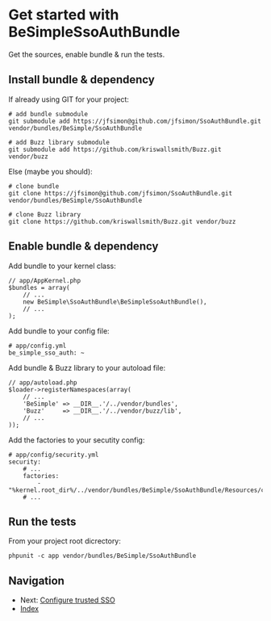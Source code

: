 Get started with BeSimpleSsoAuthBundle
======================================


Get the sources, enable bundle & run the tests.


Install bundle & dependency
---------------------------


If already using GIT for your project:

    # add bundle submodule
    git submodule add https://jfsimon@github.com/jfsimon/SsoAuthBundle.git vendor/bundles/BeSimple/SsoAuthBundle

    # add Buzz library submodule
    git submodule add https://github.com/kriswallsmith/Buzz.git vendor/buzz


Else (maybe you should):

    # clone bundle
    git clone https://jfsimon@github.com/jfsimon/SsoAuthBundle.git vendor/bundles/BeSimple/SsoAuthBundle

    # clone Buzz library
    git clone https://github.com/kriswallsmith/Buzz.git vendor/buzz


Enable bundle & dependency
--------------------------


Add bundle to your kernel class:

    // app/AppKernel.php
    $bundles = array(
        // ...
        new BeSimple\SsoAuthBundle\BeSimpleSsoAuthBundle(),
        // ...
    );


Add bundle to your config file:

    # app/config.yml
    be_simple_sso_auth: ~


Add bundle & Buzz library to your autoload file:

    // app/autoload.php
    $loader->registerNamespaces(array(
        // ...
        'BeSimple' => __DIR__.'/../vendor/bundles',
        'Buzz'     => __DIR__.'/../vendor/buzz/lib',
        // ...
    ));


Add the factories to your secutity config:

    # app/config/security.yml
    security:
        # ...
        factories:
            - "%kernel.root_dir%/../vendor/bundles/BeSimple/SsoAuthBundle/Resources/config/security_factories.xml"
        # ...


Run the tests
-------------


From your project root dicrectory:

    phpunit -c app vendor/bundles/BeSimple/SsoAuthBundle


Navigation
----------


-   Next: [Configure trusted SSO](trusted.md)
-   [Index](index.md)
